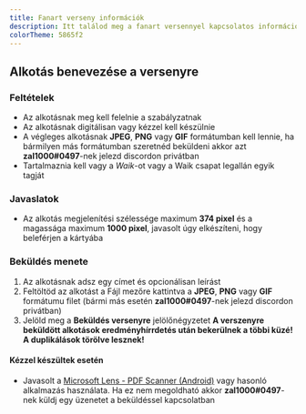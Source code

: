 ```yaml
---
title: Fanart verseny információk
description: Itt találod meg a fanart versennyel kapcsolatos információkat
colorTheme: 5865f2
---
```

## Alkotás benevezése a versenyre

### Feltételek
- Az alkotásnak meg kell felelnie a szabályzatnak
- Az alkotásnak digitálisan vagy kézzel kell készülnie
- A végleges alkotásnak **JPEG**, **PNG** vagy **GIF** formátumban kell lennie, ha bármilyen más formátumban szeretnéd beküldeni akkor azt **zal1000#0497**-nek jelezd discordon privátban
- Tartalmaznia kell vagy a *Waik*-ot vagy a Waik csapat legallán egyik tagját

### Javaslatok
- Az alkotás megjelenítési szélessége maximum **374 pixel** és a magassága maximum **1000 pixel**, javasolt úgy elkészíteni, hogy beleférjen a kártyába

### Beküldés menete
1. Az alkotásnak adsz egy címet és opcionálisan leírást
2. Feltöltöd az alkotást a Fájl mezőre kattintva a **JPEG**, **PNG** vagy **GIF** formátumu filet (bármi más esetén **zal1000#0497**-nek jelezd discordon privátban)
3. Jelöld meg a **Beküldés versenyre** jelölőnégyzetet
**A verszenyre beküldött alkotások eredményhírrdetés után bekerülnek a többi küzé! A duplikálások törölve lesznek!**

#### Kézzel készültek esetén
- Javasolt a [Microsoft Lens - PDF Scanner (Android)](https://play.google.com/store/apps/details?id=com.microsoft.office.officelens) vagy hasonló alkalmazás használata. Ha ez nem megoldható akkor **zal1000#0497**-nek küldj egy üzenetet a beküldéssel kapcsolatban

